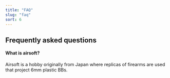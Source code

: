 ```yaml
---
title: "FAQ"
slug: "faq"
sort: 6
---
```


## Frequently asked questions

#### What is airsoft?

Airsoft is a hobby originally from Japan where replicas of firearms are used that project 6mm plastic BBs.
